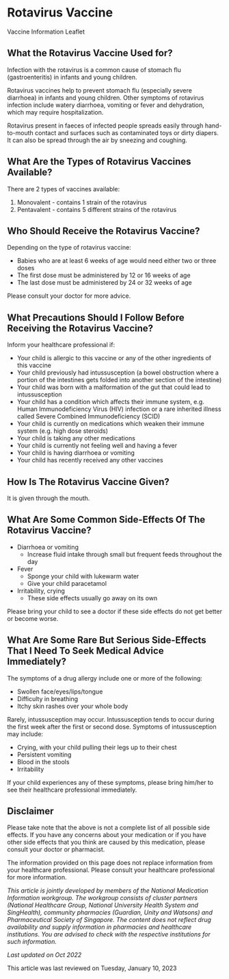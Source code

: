 # Rotavirus Vaccine

Vaccine Information Leaflet

What the Rotavirus Vaccine Used for?
------------------------------------

Infection with the rotavirus is a common cause of stomach flu (gastroenteritis) in infants and young children.

Rotavirus vaccines help to prevent stomach flu (especially severe diarrhoea) in infants and young children. Other symptoms of rotavirus infection include watery diarrhoea, vomiting or fever and dehydration, which may require hospitalization.

Rotavirus present in faeces of infected people spreads easily through hand-to-mouth contact and surfaces such as contaminated toys or dirty diapers. It can also be spread through the air by sneezing and coughing.

What Are the Types of Rotavirus Vaccines Available?
---------------------------------------------------

There are 2 types of vaccines available:

1. Monovalent - contains 1 strain of the rotavirus
2. Pentavalent - contains 5 different strains of the rotavirus

Who Should Receive the Rotavirus Vaccine?
-----------------------------------------

Depending on the type of rotavirus vaccine:

* Babies who are at least 6 weeks of age would need either two or three doses
* The first dose must be administered by 12 or 16 weeks of age
* The last dose must be administered by 24 or 32 weeks of age

Please consult your doctor for more advice.

What Precautions Should I Follow Before Receiving the Rotavirus Vaccine?
------------------------------------------------------------------------

Inform your healthcare professional if:

* Your child is allergic to this vaccine or any of the other ingredients of this vaccine
* Your child previously had intussusception (a bowel obstruction where a portion of the intestines gets folded into another section of the intestine)
* Your child was born with a malformation of the gut that could lead to intussusception
* Your child has a condition which affects their immune system, e.g. Human Immunodeficiency Virus (HIV) infection or a rare inherited illness called Severe Combined Immunodeficiency (SCID)
* Your child is currently on medications which weaken their immune system (e.g. high dose steroids)
* Your child is taking any other medications
* Your child is currently not feeling well and having a fever
* Your child is having diarrhoea or vomiting
* Your child has recently received any other vaccines

How Is The Rotavirus Vaccine Given?
-----------------------------------

It is given through the mouth.

What Are Some Common Side-Effects Of The Rotavirus Vaccine?
-----------------------------------------------------------

* Diarrhoea or vomiting
  + Increase fluid intake through small but frequent feeds throughout the day
* Fever
  + Sponge your child with lukewarm water
  + Give your child paracetamol
* Irritability, crying
  + These side effects usually go away on its own

Please bring your child to see a doctor if these side effects do not get better or become worse.

What Are Some Rare But Serious Side-Effects That I Need To Seek Medical Advice Immediately?
-------------------------------------------------------------------------------------------

The symptoms of a drug allergy include one or more of the following:

* Swollen face/eyes/lips/tongue
* Difficulty in breathing
* Itchy skin rashes over your whole body

Rarely, intussusception may occur. Intussusception tends to occur during the first week after the first or second dose. Symptoms of intussusception may include:

* Crying, with your child pulling their legs up to their chest
* Persistent vomiting
* Blood in the stools
* Irritability

If your child experiences any of these symptoms, please bring him/her to see their healthcare professional immediately.

Disclaimer
----------

  

Please take note that the above is not a complete list of all possible side effects. If you have any concerns about your medication or if you have other side effects that you think are caused by this medication, please consult your doctor or pharmacist.

The information provided on this page does not replace information from your healthcare professional. Please consult your healthcare professional for more information.

*This article is jointly developed by members of the National Medication Information workgroup. The workgroup consists of cluster partners (National Healthcare Group, National University Health System and SingHealth), community pharmacies (Guardian, Unity and Watsons) and Pharmaceutical Society of Singapore. The content does not reflect drug availability and supply information in pharmacies and healthcare institutions. You are advised to check with the respective institutions for such information.*

*Last updated on Oct 2022*

This article was last reviewed on
Tuesday, January 10, 2023